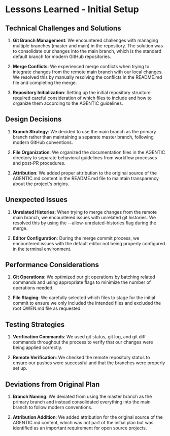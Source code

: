 # Lessons Learned - Initial Setup

## Technical Challenges and Solutions

1. **Git Branch Management**: We encountered challenges with managing multiple branches (master and main) in the repository. The solution was to consolidate our changes into the main branch, which is the standard default branch for modern GitHub repositories.

2. **Merge Conflicts**: We experienced merge conflicts when trying to integrate changes from the remote main branch with our local changes. We resolved this by manually resolving the conflicts in the README.md file and completing the merge.

3. **Repository Initialization**: Setting up the initial repository structure required careful consideration of which files to include and how to organize them according to the AGENTIC guidelines.

## Design Decisions

1. **Branch Strategy**: We decided to use the main branch as the primary branch rather than maintaining a separate master branch, following modern GitHub conventions.

2. **File Organization**: We organized the documentation files in the AGENTIC directory to separate behavioral guidelines from workflow processes and post-PR procedures.

3. **Attribution**: We added proper attribution to the original source of the AGENTIC.md content in the README.md file to maintain transparency about the project's origins.

## Unexpected Issues

1. **Unrelated Histories**: When trying to merge changes from the remote main branch, we encountered issues with unrelated git histories. We resolved this by using the --allow-unrelated-histories flag during the merge.

2. **Editor Configuration**: During the merge commit process, we encountered issues with the default editor not being properly configured in the terminal environment.

## Performance Considerations

1. **Git Operations**: We optimized our git operations by batching related commands and using appropriate flags to minimize the number of operations needed.

2. **File Staging**: We carefully selected which files to stage for the initial commit to ensure we only included the intended files and excluded the root QWEN.md file as requested.

## Testing Strategies

1. **Verification Commands**: We used git status, git log, and git diff commands throughout the process to verify that our changes were being applied correctly.

2. **Remote Verification**: We checked the remote repository status to ensure our pushes were successful and that the branches were properly set up.

## Deviations from Original Plan

1. **Branch Naming**: We deviated from using the master branch as the primary branch and instead consolidated everything into the main branch to follow modern conventions.

2. **Attribution Addition**: We added attribution for the original source of the AGENTIC.md content, which was not part of the initial plan but was identified as an important requirement for open source projects.